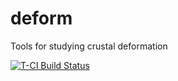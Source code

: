 # deform

Tools for studying crustal deformation

[![T-CI Build Status](https://travis-ci.org/abarbour/deform.svg?branch=master)](https://travis-ci.org/abarbour/deform)